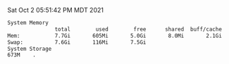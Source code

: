 Sat Oct  2 05:51:42 PM MDT 2021
```bash
System Memory
               total        used        free      shared  buff/cache   available
Mem:           7.7Gi       605Mi       5.0Gi       8.0Mi       2.1Gi       6.8Gi
Swap:          7.6Gi       116Mi       7.5Gi
System Storage
673M	.
```
```bash
